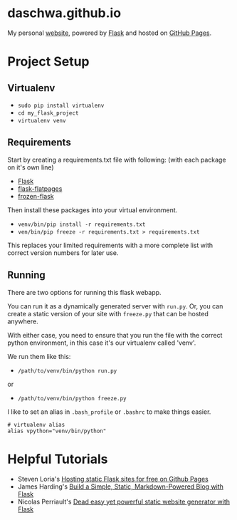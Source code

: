 daschwa.github.io
=================

My personal [website](http://daschwa.github.io/), powered by [Flask](http://flask.pocoo.org/) and hosted on [GitHub Pages](https://pages.github.com/).


# Project Setup

## Virtualenv
* `sudo pip install virtualenv`
* `cd my_flask_project`
* `virtualenv venv`    

## Requirements
Start by creating a requirements.txt file with following: (with each package on it's own line)

* [Flask](http://flask.pocoo.org/)
* [flask-flatpages](http://pythonhosted.org/Flask-FlatPages/)
* [frozen-flask](https://pythonhosted.org/Frozen-Flask/)   

Then install these packages into your virtual environment.

* `venv/bin/pip install -r requirements.txt`
* `ven/bin/pip freeze -r requirements.txt > requirements.txt`

This replaces your limited requirements with a more complete 
list with correct version numbers for later use.

## Running
There are two options for running this flask webapp.

You can run it as a dynamically generated server with `run.py`. Or, you can create a static version of your site with `freeze.py` that can be hosted anywhere.

With either case, you need to ensure that you run the file with the correct python environment, in this case it's our virtualenv called 'venv'. 

We run them like this:

*  `/path/to/venv/bin/python run.py`

or

* `/path/to/venv/bin/python freeze.py`

I like to set an alias in `.bash_profile` or `.bashrc` to make things easier.

    # virtualenv alias
    alias vpython="venv/bin/python"
    
# Helpful Tutorials
- Steven Loria's [Hosting static Flask sites for free on Github Pages](http://stevenloria.com/hosting-static-flask-sites-for-free-on-github-pages/)
- James Harding's [Build a Simple, Static, Markdown-Powered Blog with Flask](http://www.jamesharding.ca/posts/simple-static-markdown-blog-in-flask/)
- Nicolas Perriault's [Dead easy yet powerful static website generator with Flask](https://nicolas.perriault.net/code/2012/dead-easy-yet-powerful-static-website-generator-with-flask/)


